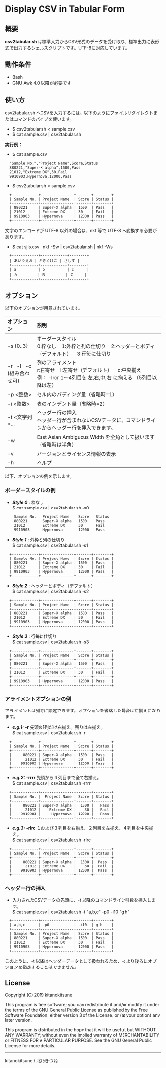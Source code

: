# Display CSV in Tabular Form

## 概要
**csv2tabular.sh** は標準入力からCSV形式のデータを受け取り、標準出力に表形式で出力するシェルスクリプトです。UTF-8に対応しています。


## 動作条件
* Bash
* GNU Awk 4.0 以降が必要です


## 使い方

csv2tabular.sh へCSVを入力するには、以下のようにファイルリダイレクトまたはコマンドのパイプを使います。

* $ csv2tabular.sh < sample.csv
* $ cat sample.csv | csv2tabular.sh

**実行例：**
* $ cat sample.csv
```
  "Sample No.","Project Name",Score,Status
  880221,"Super-X alpha",1500,Pass
  21012,"Extreme DX",30,Fail
  9910903,Hypernova,12000,Pass
```
* $ csv2tabular.sh < sample.csv
```
  +------------+---------------+-------+--------+
  | Sample No. | Project Name  | Score | Status |
  +------------+---------------+-------+--------+
  | 880221     | Super-X alpha | 1500  | Pass   |
  | 21012      | Extreme DX    | 30    | Fail   |
  | 9910903    | Hypernova     | 12000 | Pass   |
  +------------+---------------+-------+--------+
```

文字のエンコードが UTF-8 以外の場合は、nkf 等で UTF-8 へ変換する必要があります。
* $ cat sjis.csv | nkf -Sw | csv2tabular.sh | nkf -Ws
```
  +------------+------------+--------+
  | あいうえお | かきくけこ | さしす |
  +------------+------------+--------+
  | a          | b          | c      |
  | Ａ         | Ｂ         | Ｃ     |
  +------------+------------+--------+
```

## オプション

以下のオプションが用意されています。

| オプション         | 説明 |
| :---               | :--- |
| -s {0..3}          | ボーダースタイル <br> 0:枠なし &nbsp;&nbsp; 1:外枠と列の仕切り &nbsp;&nbsp; 2:ヘッダーとボディ（デフォルト） &nbsp;&nbsp; 3:行毎に仕切り |
| -r &nbsp; -l &nbsp; -c <br> (組み合わせ可)| 列のアライメント <br> r:右寄せ &nbsp;&nbsp; l:左寄せ（デフォルト） &nbsp;&nbsp; c:中央揃え <br> 例： -lrcr 1～4列目を 左,右,中,右 に揃える （5列目以降は左） |
| -p &lt;整数&gt;    | セル内のパディング量（省略時=1） |
| -i &lt;整数&gt;    | 表のインデント量（省略時=2） |
| -t &lt;文字列&gt;...| ヘッダー行の挿入 <br> ヘッダー行が含まれないCSVデータに、コマンドラインからヘッダー行を挿入できます。|
| -w                 | East Asian Ambiguous Width を全角として扱います（省略時は半角）|
| -v                 | バージョンとライセンス情報の表示 |
| -h                 | ヘルプ |

以下、オプションの例を示します。

### ボーダースタイルの例
* ___Style 0___ : 枠なし  
$ cat sample.csv | csv2tabular.sh -s0
```
    Sample No.   Project Name    Score   Status
    880221       Super-X alpha   1500    Pass
    21012        Extreme DX      30      Fail
    9910903      Hypernova       12000   Pass
```
* ___Style 1___ : 外枠と列の仕切り  
$ cat sample.csv | csv2tabular.sh -s1
```
  +------------+---------------+-------+--------+
  | Sample No. | Project Name  | Score | Status |
  | 880221     | Super-X alpha | 1500  | Pass   |
  | 21012      | Extreme DX    | 30    | Fail   |
  | 9910903    | Hypernova     | 12000 | Pass   |
  +------------+---------------+-------+--------+
```
* ___Style 2___ : ヘッダーとボディ（デフォルト）  
$ cat sample.csv | csv2tabular.sh -s2
```
  +------------+---------------+-------+--------+
  | Sample No. | Project Name  | Score | Status |
  +------------+---------------+-------+--------+
  | 880221     | Super-X alpha | 1500  | Pass   |
  | 21012      | Extreme DX    | 30    | Fail   |
  | 9910903    | Hypernova     | 12000 | Pass   |
  +------------+---------------+-------+--------+
```
* ___Style 3___ : 行毎に仕切り  
$ cat sample.csv | csv2tabular.sh -s3
```
  +------------+---------------+-------+--------+
  | Sample No. | Project Name  | Score | Status |
  +------------+---------------+-------+--------+
  | 880221     | Super-X alpha | 1500  | Pass   |
  +------------+---------------+-------+--------+
  | 21012      | Extreme DX    | 30    | Fail   |
  +------------+---------------+-------+--------+
  | 9910903    | Hypernova     | 12000 | Pass   |
  +------------+---------------+-------+--------+
```

### アライメントオプションの例
アライメントは列毎に設定できます。オプションを省略した場合は左揃えになります。
* ___e.g.1:___ **-r** 先頭の1列だけ右揃え。残りは左揃え。  
$ cat sample.csv | csv2tabular.sh -r
```
  +------------+---------------+-------+--------+
  | Sample No. | Project Name  | Score | Status |
  +------------+---------------+-------+--------+
  |     880221 | Super-X alpha | 1500  | Pass   |
  |      21012 | Extreme DX    | 30    | Fail   |
  |    9910903 | Hypernova     | 12000 | Pass   |
  +------------+---------------+-------+--------+
```
* ___e.g.2:___ **-rrrr** 先頭から４列目まで全て右揃え。  
$ cat sample.csv | csv2tabular.sh -rrrr
```
  +------------+---------------+-------+--------+
  | Sample No. |  Project Name | Score | Status |
  +------------+---------------+-------+--------+
  |     880221 | Super-X alpha |  1500 |   Pass |
  |      21012 |    Extreme DX |    30 |   Fail |
  |    9910903 |     Hypernova | 12000 |   Pass |
  +------------+---------------+-------+--------+
```
* ___e.g.3:___ **-rlrc** １および３列目を右揃え、２列目を左揃え、４列目を中央揃え。  
$ cat sample.csv | csv2tabular.sh -rlrc
```
  +------------+---------------+-------+--------+
  | Sample No. | Project Name  | Score | Status |
  +------------+---------------+-------+--------+
  |     880221 | Super-X alpha |  1500 |  Pass  |
  |      21012 | Extreme DX    |    30 |  Fail  |
  |    9910903 | Hypernova     | 12000 |  Pass  |
  +------------+---------------+-------+--------+
```

### ヘッダー行の挿入
* 入力されたCSVデータの先頭に、-t 以降のコマンドライン引数を挿入します。  
$ cat sample.csv | csv2tabular.sh -t "a,b,c" -p0 -i10 "g h"
```
  +------------+---------------+-------+--------+
  | a,b,c      | -p0           | -i10  | g h    |
  +------------+---------------+-------+--------+
  | Sample No. | Project Name  | Score | Status |
  | 880221     | Super-X alpha | 1500  | Pass   |
  | 21012      | Extreme DX    | 30    | Fail   |
  | 9910903    | Hypernova     | 12000 | Pass   |
  +------------+---------------+-------+--------+
```
このように、-t 以降はヘッダーデータとして扱われるため、-t より後ろにオプションを指定することはできません。


## License
Copyright (C) 2019 kitanokitsune

This program is free software; you can redistribute it and/or modify
it under the terms of the GNU General Public License as published by
the Free Software Foundation; either version 3 of the License, or
(at your option) any later version.

This program is distributed in the hope that it will be useful,
but WITHOUT ANY WARRANTY; without even the implied warranty of
MERCHANTABILITY or FITNESS FOR A PARTICULAR PURPOSE.  See the
GNU General Public License for more details.


---
kitanokitsune / 北乃きつね
